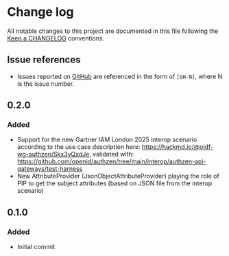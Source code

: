 # Change log
All notable changes to this project are documented in this file following the [Keep a CHANGELOG](http://keepachangelog.com) conventions.

## Issue references
- Issues reported on [GitHub](https://github.com/authzforce/core/issues) are referenced in the form of `[GH-N]`, where N is the issue number.


## 0.2.0
### Added
- Support for the new Gartner IAM London 2025 interop scenario according to the use case description here: https://hackmd.io/@oidf-wg-authzen/Skx3yQxdJe, validated with: https://github.com/openid/authzen/tree/main/interop/authzen-api-gateways/test-harness
- New AttributeProvider (JsonObjectAttributeProvider) playing the role of PIP to get the subject attributes (based on JSON file from the interop scenario)


## 0.1.0
### Added
- Initial commit